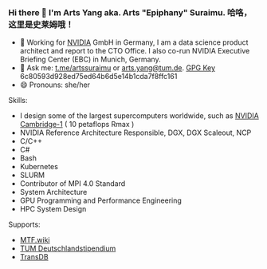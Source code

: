 ### Hi there 👋 I'm Arts Yang aka. Arts "Epiphany" Suraimu. 哈咯，这里是史莱姆哦！

<!--
**ArtsSuraimu/ArtsSuraimu** is a ✨ _special_ ✨ repository because its `README.md` (this file) appears on your GitHub profile.

Here are some ideas to get you started:


- ⚡ Fun fact: ...
-->

- 🔭 Working for [NVIDIA](https://nvidia.com) GmbH in Germany, I am a data science product architect and report to the CTO Office. I also co-run NVIDIA Executive Briefing Center (EBC) in Munich, Germany.
- 💬 Ask me: [t.me/artssuraimu](t.me/artssuraimu) or [arts.yang@tum.de](mailto:arts.moe@tum.de). [GPG Key](https://keyserver.ubuntu.com/pks/lookup?op=get&search=0x6c80593d928ed75ed64b6d5e14b1cda7f8ffc161) 6c80593d928ed75ed64b6d5e14b1cda7f8ffc161
- 😄 Pronouns: she/her

Skills: 
- I design some of the largest supercomputers worldwide, such as [NVIDIA Cambridge-1](https://www.nvidia.com/en-us/data-center/dgx-cloud/cambridge-1/) ( 10 petaflops Rmax )
- NVIDIA Reference Architecture Responsible, DGX, DGX Scaleout, NCP
- C/C++
- C#
- Bash
- Kubernetes
- SLURM
- Contributor of MPI 4.0 Standard
- System Architecture
- GPU Programming and Performance Engineering
- HPC System Design

Supports:
- [MTF.wiki](https://mtf.wiki)
- [TUM Deutschlandstipendium](https://www.tum.de/studium/studienfinanzierung/stipendien/stipendien-der-tum/deutschlandstipendium)
- [TransDB](https://transdb.de)
